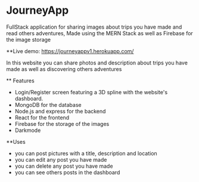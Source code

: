 # JourneyApp
FullStack application  for sharing images about trips you have made and read others adventures, Made using the MERN Stack as well as Firebase for the image storage

**Live demo: https://journeyappv1.herokuapp.com/

In this website you can share photos and description about trips you have made as well as discovering others adventures

** Features
* Login/Register screen featuring a 3D spline with the website's dashboard.
* MongoDB for the database
* Node.js and express for the backend
* React for the frontend
* Firebase for the storage of the images
* Darkmode

**Uses
* you can post pictures with a title, description and location
* you can edit any post you have made
* you can delete any post you have made
* you can see others posts in the dashboard
